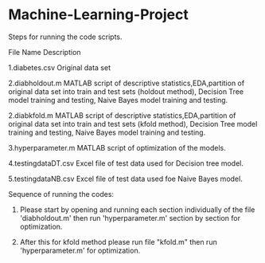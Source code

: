 # Machine-Learning-Project

Steps for running the code scripts.


File Name	  	       Description

1.diabetes.csv            Original data set

2.diabholdout.m           MATLAB script of descriptive statistics,EDA,partition of original data 
		          set into train and test sets (holdout method), Decision Tree model training
                          and testing, Naive Bayes model training and testing.

2.diabkfold.m             MATLAB script of descriptive statistics,EDA,partition of original data 
		          set into train and test sets (kfold method), Decision Tree model training
                          and testing, Naive Bayes model training and testing.   

3.hyperparameter.m        MATLAB script of optimization of the models.

4.testingdataDT.csv       Excel file of test data used for Decision tree model.

5.testingdataNB.csv       Excel file of test data used foe Naive Bayes model.


Sequence of running the codes:

1. Please start by opening and running each section individually of the file 'diabholdout.m' then run 'hyperparameter.m'
   section by section for optimization.

2. After this for kfold method please run file "kfold.m" then run 'hyperparameter.m' for optimization.

